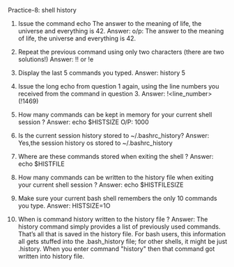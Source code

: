 Practice-8: shell history
1. Issue the command 
echo The answer to the meaning of life, the universe and everything is 42.
Answer:
 o/p: The answer to the meaning of life, the universe and everything is 42.


2. Repeat the previous command using only two characters (there are two solutions!)
Answer: 
	!! or !e


3. Display the last 5 commands you typed.
Answer: 
	history 5


4. Issue the long echo from question 1 again, using the line numbers you received from the command in question 3.
Answer: 
	!<line_number>    (!1469)


5. How many commands can be kept in memory for your current shell session ?
Answer:
	echo $HISTSIZE
	O/P: 1000


6. Is the current session history stored to ~/.bashrc_history?
Answer: Yes,the session history os stored to ~/.bashrc_history


7. Where are these commands stored when exiting the shell ?
Answer:
	echo $HISTFILE


8. How many commands can be written to the history file when exiting your current shell session ?
Answer:
	echo $HISTFILESIZE


9. Make sure your current bash shell remembers the only 10 commands you type.
Answer:
	HISTSIZE=1O

10. When is command history written to the history file ?
Answer:
	The history command simply provides a list of previously used commands. That’s all that is saved in the history file. For bash users, this information all gets stuffed into the .bash_history file; for other shells, it might be just .history.
	When you enter command "history" then that command got written into history file. 
